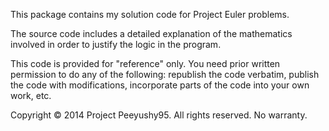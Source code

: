 This package contains my solution code for Project Euler problems.

The source code includes a detailed explanation of the mathematics involved in order to justify the logic in the program.

This code is provided for "reference" only. You need prior written permission to do any of the following: republish the code verbatim, publish the code with modifications, incorporate parts of the code into your own work, etc.

Copyright © 2014 Project Peeyushy95. All rights reserved. No warranty.
